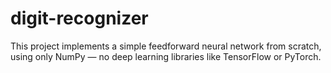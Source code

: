 # digit-recognizer
This project implements a simple feedforward neural network from scratch, using only NumPy — no deep learning libraries like TensorFlow or PyTorch. 

